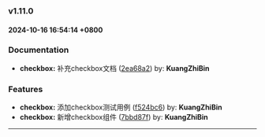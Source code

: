 ### v1.11.0
#### 2024-10-16 16:54:14 +0800

### Documentation

* **checkbox:** 补充checkbox文档  ([2ea68a2](https://github.com/bin-K/ued-plus/commit/2ea68a2)) by: **KuangZhiBin**


### Features

* **checkbox:** 添加checkbox测试用例  ([f524bc6](https://github.com/bin-K/ued-plus/commit/f524bc6)) by: **KuangZhiBin**
* **checkbox:** 新增checkbox组件  ([7bbd87f](https://github.com/bin-K/ued-plus/commit/7bbd87f)) by: **KuangZhiBin**

---
